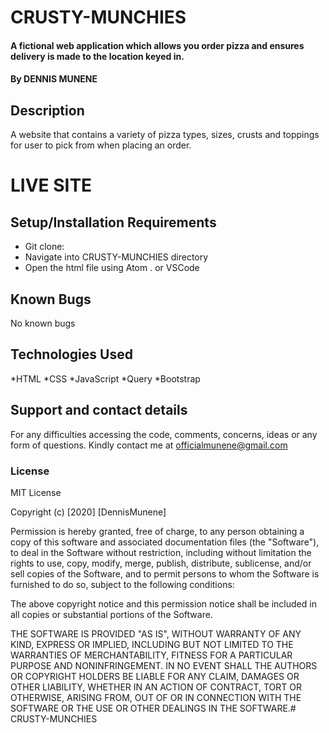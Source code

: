 # CRUSTY-MUNCHIES
#### A fictional web application which allows you order pizza and ensures delivery is made to the location keyed in.
#### By **DENNIS MUNENE**
## Description
A website that contains a variety of pizza types, sizes, crusts and toppings for user to pick from when placing an order.
# LIVE SITE

## Setup/Installation Requirements
* Git clone:
* Navigate into CRUSTY-MUNCHIES directory
* Open the html file using Atom . or VSCode 
## Known Bugs
No known bugs
## Technologies Used
*HTML
*CSS
*JavaScript
*Query
*Bootstrap
## Support and contact details
For any difficulties accessing the code, comments, concerns, ideas or any form of questions. Kindly contact me at officialmunene@gmail.com
### License
MIT License

Copyright (c) [2020] [DennisMunene]

Permission is hereby granted, free of charge, to any person obtaining a copy of this software and associated documentation files (the "Software"), to deal in the Software without restriction, including without limitation the rights to use, copy, modify, merge, publish, distribute, sublicense, and/or sell copies of the Software, and to permit persons to whom the Software is furnished to do so, subject to the following conditions:

The above copyright notice and this permission notice shall be included in all copies or substantial portions of the Software.

THE SOFTWARE IS PROVIDED "AS IS", WITHOUT WARRANTY OF ANY KIND, EXPRESS OR IMPLIED, INCLUDING BUT NOT LIMITED TO THE WARRANTIES OF MERCHANTABILITY, FITNESS FOR A PARTICULAR PURPOSE AND NONINFRINGEMENT. IN NO EVENT SHALL THE AUTHORS OR COPYRIGHT HOLDERS BE LIABLE FOR ANY CLAIM, DAMAGES OR OTHER LIABILITY, WHETHER IN AN ACTION OF CONTRACT, TORT OR OTHERWISE, ARISING FROM, OUT OF OR IN CONNECTION WITH THE SOFTWARE OR THE USE OR OTHER DEALINGS IN THE SOFTWARE.# CRUSTY-MUNCHIES